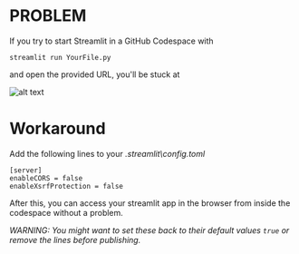 # PROBLEM

If you try to start Streamlit in a GitHub Codespace with

```streamlit run YourFile.py```

and open the provided URL, you'll be stuck at

![alt text](https://github.com/RomanKehr/streamlit-codespaces/raw/main/pleasewait.png "Please wait...")

# Workaround

Add the following lines to your _.streamlit\config.toml_

```
[server]
enableCORS = false
enableXsrfProtection = false
```

After this, you can access your streamlit app in the browser from inside the codespace without a problem.

*WARNING: You might want to set these back to their default values ```true``` or remove the lines before publishing.*
